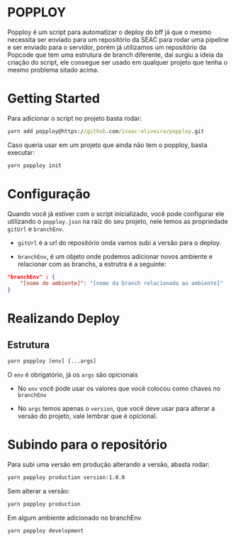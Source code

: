 # POPPLOY

Popploy é um script para automatizar o deploy do bff já que o mesmo necessita ser enviado para um repositório da SEAC para rodar uma pipeline e ser enviado para o servidor, porém já utilizamos um repositório da Popcode que tem uma estrutura de branch diferente, daí surgiu a ideia da criação do script, ele consegue ser usado em qualquer projeto que tenha o mesmo problema sitado acima.

# Getting Started

Para adicionar o script no projeto basta rodar:

```cmd
yarn add popploy@https://github.com/isaac-oliveira/popploy.git
```

Caso queria usar em um projeto que ainda não tem o popploy, basta executar:

```cmd
yarn popploy init
```

# Configuração

Quando você já estiver com o script inicializado, você pode configurar ele utilizando o `popploy.json` na raíz do seu projeto, nele temos as propriedade `gitUrl` e `branchEnv`.

- `gitUrl` é a url do repositório onda vamos subi a versão para o deploy.

- `branchEnv`, é um objeto onde podemos adicionar novos ambiente e relacionar com as branchs, a estrutra é a seguinte:

```json
"branchEnv" : {
    "[nome do ambiente]": "[nome da branch relacionada ao ambiente]"
}
```

# Realizando Deploy

## Estrutura

```cmd
yarn popploy [env] [...args]
```

O `env` é obrigatório, já os `args` são opicionais

- No `env` você pode usar os valores que você colocou como chaves no `branchEnv`

- No `args` temos apenas o `version`, que você deve usar para alterar a versão do projeto, vale lembrar que é opicional.

# Subindo para o repositório

Para subi uma versão em produção alterando a versão, abasta rodar:

```cmd
yarn popploy production version:1.0.0
```

Sem alterar a versão:

```cmd
yarn popploy production
```

Em algum ambiente adicionado no branchEnv

```cmd
yarn popploy development
```

